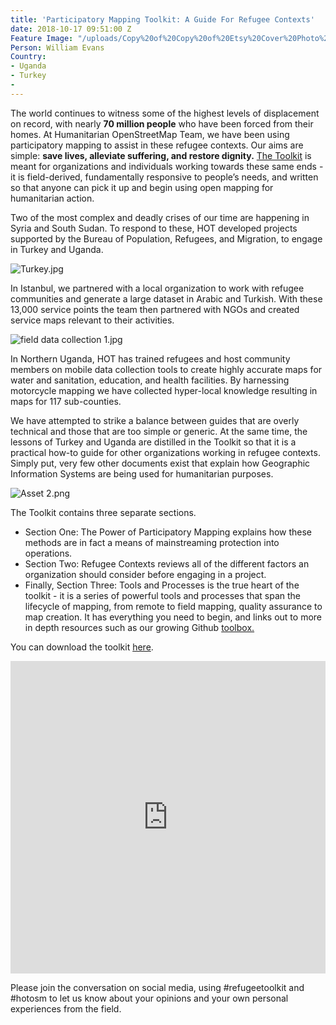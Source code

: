 ```yaml
---
title: 'Participatory Mapping Toolkit: A Guide For Refugee Contexts'
date: 2018-10-17 09:51:00 Z
Feature Image: "/uploads/Copy%20of%20Copy%20of%20Etsy%20Cover%20Photo%20%E2%80%93%20Untitled%20Design.png"
Person: William Evans
Country:
- Uganda
- Turkey
- 
---
```


The world continues to witness some of the highest levels of displacement on record, with nearly **70 million people** who have been forced from their homes. At Humanitarian OpenStreetMap Team, we have been using participatory mapping to assist in these refugee contexts. Our aims are simple: **save lives, alleviate suffering, and restore dignity.** [The Toolkit](https://www.hotosm.org/resources/participatory-mapping-toolkit/) is meant for organizations and individuals working towards these same ends - it is field-derived, fundamentally responsive to people’s needs, and written so that anyone can pick it up and begin using open mapping for humanitarian action. 


Two of the most complex and deadly crises of our time are happening in Syria and South Sudan. To respond to these, HOT developed projects supported by the Bureau of Population, Refugees, and Migration, to engage in Turkey and Uganda. 

![Turkey.jpg](/uploads/Turkey.jpg)

In Istanbul, we partnered with a local organization to work with refugee communities and generate a large dataset in Arabic and Turkish. With these 13,000 service points the team then partnered with NGOs and created service maps relevant to their activities. 

![field data collection 1.jpg](/uploads/field%20data%20collection%201.jpg)

In Northern Uganda, HOT has trained refugees and host community members on mobile data collection tools to create highly accurate maps for water and sanitation, education, and health facilities. By harnessing motorcycle mapping we have collected hyper-local knowledge resulting in maps for 117 sub-counties. 

We have attempted to strike a balance between guides that are overly technical and those that are too simple or generic. At the same time, the lessons of Turkey and Uganda are distilled in the Toolkit so that it is a practical how-to guide for other organizations working in refugee contexts. Simply put, very few other documents exist that explain how Geographic Information Systems are being used for humanitarian purposes. 

![Asset 2.png](/uploads/Asset%202.png)

The Toolkit contains three separate sections.
* Section One: The Power of Participatory Mapping explains how these methods are in fact a means of mainstreaming protection into operations.
* Section Two: Refugee Contexts reviews all of the different factors an organization should consider before engaging in a project.
* Finally, Section Three: Tools and Processes is the true heart of the toolkit - it is a series of powerful tools and processes that span the lifecycle of mapping, from remote to field mapping, quality assurance to map creation. It has everything you need to begin, and links out to more in depth resources such as our growing Github [toolbox. ](https://github.com/hotosm/toolbox/wiki)

You can download the toolkit [here](/resources/participatory-mapping-toolkit/).


<iframe src="https://e.issuu.com/anonymous-embed.html?u=hotosm&d=digital-toolkit_for_participatory_m" width="100%" height="500" frameborder="0" allowfullscreen="true"></iframe>


Please join the conversation on social media, using #refugeetoolkit and #hotosm to let us know about your opinions and your own personal experiences from the field.